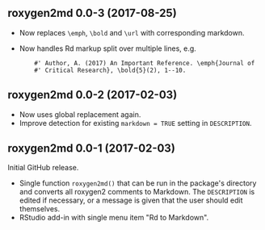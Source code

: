 ## roxygen2md 0.0-3 (2017-08-25)

- Now replaces `\emph`, `\bold` and `\url` with corresponding markdown.
- Now handles Rd markup split over multiple lines, e.g. 

          #' Author, A. (2017) An Important Reference. \emph{Journal of 
          #' Critical Research}, \bold{5}(2), 1--10.

## roxygen2md 0.0-2 (2017-02-03)

- Now uses global replacement again.
- Improve detection for existing `markdown = TRUE` setting in `DESCRIPTION`.


## roxygen2md 0.0-1 (2017-02-03)

Initial GitHub release.

- Single function `roxygen2md()` that can be run in the package's directory and converts all roxygen2 comments to Markdown. The `DESCRIPTION` is edited if necessary, or a message is given that the user should edit themselves.
- RStudio add-in with single menu item "Rd to Markdown".



